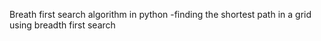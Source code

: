 Breath first search algorithm in python
  -finding the shortest path in a grid using breadth first search
